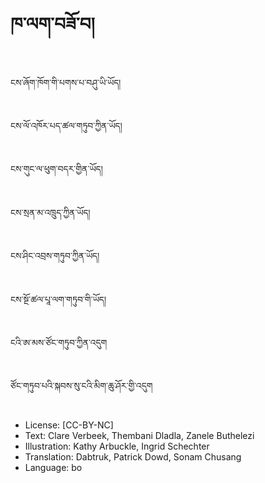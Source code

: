 # ཁ་ལག་བཟོ་བ།

##
ངས་ཞོག་ཁོག་གི་པགས་པ་བཤུ་ཡི་ཡོད།

##
ངས་ལོ་འཁོར་པད་ཚལ་གཏུབ་ཀྱིན་ཡོད།

##
ངས་གུང་ལ་ཕུག་བདར་གྱིན་ཡོད།

##
ངས་སྲན་མ་འཁྲུད་ཀྱིན་ཡོད།

##
ངས་ཤིང་འབྲས་གཏུབ་ཀྱིན་ཡོད།

##
ངས་སྔོ་ཚལ་པཱ་ལག་གཏུབ་གི་ཡོད།

##
ངའི་ཨ་མས་ཙོང་གཏུབ་ཀྱིན་འདུག

##
ཙོང་གཏུབ་པའི་སྐབས་སུ་ངའི་མིག་ཆུ་ཤོར་གྱི་འདུག

##
* License: [CC-BY-NC]
* Text: Clare Verbeek, Thembani Dladla, Zanele Buthelezi
* Illustration: Kathy Arbuckle, Ingrid Schechter
* Translation: Dabtruk, Patrick Dowd, Sonam Chusang
* Language: bo

